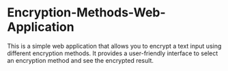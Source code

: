 # Encryption-Methods-Web-Application
This is a simple web application that allows you to encrypt a text input using different encryption methods. It provides a user-friendly interface to select an encryption method and see the encrypted result.
